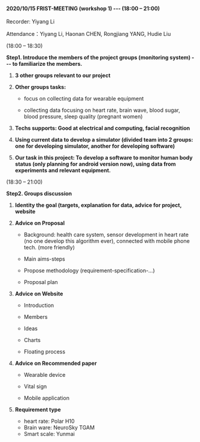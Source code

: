 



#### 2020/10/15 FRIST-MEETING (workshop 1) --- (18:00 – 21:00)

Recorder: Yiyang Li

 Attendance：Yiyang Li, Haonan CHEN, Rongjiang YANG, Hudie Liu

(18:00 – 18:30)

**Step1. Introduce the members of the project groups (monitoring system) --- to familiarize the members.**



1. **3 other groups relevant to our project**

   

2. **Other groups tasks:** 

   - focus on collecting data for wearable equipment

   - collecting data focusing on heart rate, brain wave, blood sugar, blood pressure, sleep quality (pregnant women)

     

3.  **Techs supports: Good at electrical and computing, facial recognition**

    

4.  **Using current data to develop a simulator (divided team into 2 groups: one for developing simulator, another for developing software)**

    

5.  **Our task in this project: To develop a software to monitor human body status (only planning for android version now), using data from experiments and relevant equipment.** 

 

(18:30 – 21:00)

**Step2. Groups discussion**

1. **Identity the goal (targets, explanation for data, advice for project, website**

   

2. **Advice on Proposal**

   - Background: health care system, sensor development in heart rate (no one develop this algorithm ever), connected with mobile phone tech. (more friendly)

   - Main aims-steps

   - Propose methodology (requirement-specification-…)

   - Proposal plan

     

3. **Advice on Website**

   - Introduction

   - Members

   - Ideas

   - Charts

   - Floating process

     

4. **Advice on Recommended paper**

   - Wearable device

   - Vital sign

   - Mobile application

     

5. **Requirement type**

   - heart rate: Polar H10
   - Brain ware: NeuroSky TGAM
   - Smart scale: Yunmai